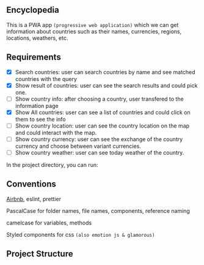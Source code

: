## Encyclopedia

This is a PWA app `(progressive web application)` which we can get information about countries such as their names, currencies, regions, locations, weathers, etc.

## Requirements

- [x] Search countries: user can search countries by name and see matched countries with the query
- [x] Show result of countries: user can see the search results and could pick one.
- [ ] Show country info: after choosing a country, user transfered to the information page
- [x] Show All countries: user can see a list of countries and could click on them to see the info
- [ ] Show country location: user can see the country location on the map and could interact with the map.
- [ ] Show country currency: user can see the exchange of the country currency and choose between variant currencies.
- [ ] Show country weather: user can see today weather of the country.

In the project directory, you can run:

## Conventions

[Airbnb](https://github.com/airbnb/javascript/tree/master/react), eslint, prettier

PascalCase for folder names, file names, components, reference naming

camelcase for variables, methods

Styled components for css `(also emotion js & glamorous)`

## Project Structure
